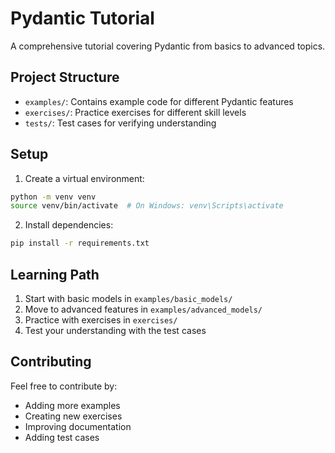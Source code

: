 # Pydantic Tutorial

A comprehensive tutorial covering Pydantic from basics to advanced topics.

## Project Structure

- `examples/`: Contains example code for different Pydantic features
- `exercises/`: Practice exercises for different skill levels
- `tests/`: Test cases for verifying understanding

## Setup

1. Create a virtual environment:
```bash
python -m venv venv
source venv/bin/activate  # On Windows: venv\Scripts\activate
```

2. Install dependencies:
```bash
pip install -r requirements.txt
```

## Learning Path

1. Start with basic models in `examples/basic_models/`
2. Move to advanced features in `examples/advanced_models/`
3. Practice with exercises in `exercises/`
4. Test your understanding with the test cases

## Contributing

Feel free to contribute by:
- Adding more examples
- Creating new exercises
- Improving documentation
- Adding test cases 